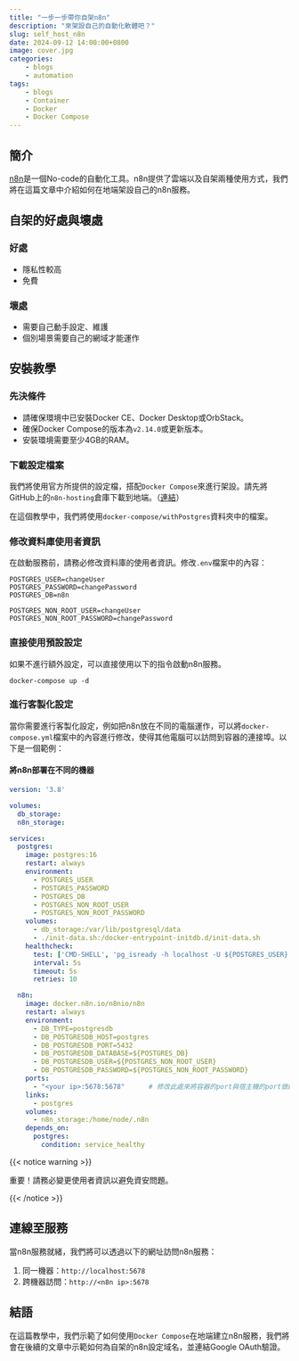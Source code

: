 ```yaml
---
title: "一步一步帶你自架n8n"
description: "來架設自己的自動化軟體吧？"
slug: self_host_n8n
date: 2024-09-12 14:00:00+0800
image: cover.jpg
categories:
    - blogs
    - automation
tags:
    - blogs
    - Container
    - Docker
    - Docker Compose
---
```


## 簡介

[n8n](https://n8n.io/)是一個No-code的自動化工具。n8n提供了雲端以及自架兩種使用方式，我們將在這篇文章中介紹如何在地端架設自己的n8n服務。

## 自架的好處與壞處

### 好處

* 隱私性較高
* 免費
  
### 壞處

* 需要自己動手設定、維護
* 個別場景需要自己的網域才能運作

## 安裝教學

### 先決條件

* 請確保環境中已安裝Docker CE、Docker Desktop或OrbStack。
* 確保Docker Compose的版本為`v2.14.0`或更新版本。
* 安裝環境需要至少4GB的RAM。

### 下載設定檔案

我們將使用官方所提供的設定檔，搭配`Docker Compose`來進行架設。請先將GitHub上的`n8n-hosting`倉庫下載到地端。（[連結](https://github.com/n8n-io/n8n-hosting)）

在這個教學中，我們將使用`docker-compose/withPostgres`資料夾中的檔案。

### 修改資料庫使用者資訊

在啟動服務前，請務必修改資料庫的使用者資訊。修改`.env`檔案中的內容：

```
POSTGRES_USER=changeUser
POSTGRES_PASSWORD=changePassword
POSTGRES_DB=n8n

POSTGRES_NON_ROOT_USER=changeUser
POSTGRES_NON_ROOT_PASSWORD=changePassword
```

### 直接使用預設設定

如果不進行額外設定，可以直接使用以下的指令啟動n8n服務。

```shell
docker-compose up -d
```

### 進行客製化設定

當你需要進行客製化設定，例如把n8n放在不同的電腦運作，可以將`docker-compose.yml`檔案中的內容進行修改，使得其他電腦可以訪問到容器的連接埠。以下是一個範例：

#### 將n8n部署在不同的機器

```yaml
version: '3.8'

volumes:
  db_storage:
  n8n_storage:

services:
  postgres:
    image: postgres:16
    restart: always
    environment:
      - POSTGRES_USER
      - POSTGRES_PASSWORD
      - POSTGRES_DB
      - POSTGRES_NON_ROOT_USER
      - POSTGRES_NON_ROOT_PASSWORD
    volumes:
      - db_storage:/var/lib/postgresql/data
      - ./init-data.sh:/docker-entrypoint-initdb.d/init-data.sh
    healthcheck:
      test: ['CMD-SHELL', 'pg_isready -h localhost -U ${POSTGRES_USER} -d ${POSTGRES_DB}']
      interval: 5s
      timeout: 5s
      retries: 10

  n8n:
    image: docker.n8n.io/n8nio/n8n
    restart: always
    environment:
      - DB_TYPE=postgresdb
      - DB_POSTGRESDB_HOST=postgres
      - DB_POSTGRESDB_PORT=5432
      - DB_POSTGRESDB_DATABASE=${POSTGRES_DB}
      - DB_POSTGRESDB_USER=${POSTGRES_NON_ROOT_USER}
      - DB_POSTGRESDB_PASSWORD=${POSTGRES_NON_ROOT_PASSWORD}
    ports:
      - "<your ip>:5678:5678"      # 修改此處來將容器的port與宿主機的port做綁定
    links:
      - postgres
    volumes:
      - n8n_storage:/home/node/.n8n
    depends_on:
      postgres:
        condition: service_healthy
```

{{< notice warning >}}

重要！請務必變更使用者資訊以避免資安問題。

{{< /notice >}}

## 連線至服務

當n8n服務就緒，我們將可以透過以下的網址訪問n8n服務：

1. 同一機器：`http://localhost:5678`
2. 跨機器訪問：`http://<n8n ip>:5678`

## 結語

在這篇教學中，我們示範了如何使用`Docker Compose`在地端建立n8n服務，我們將會在後續的文章中示範如何為自架的n8n設定域名，並連結Google OAuth驗證。